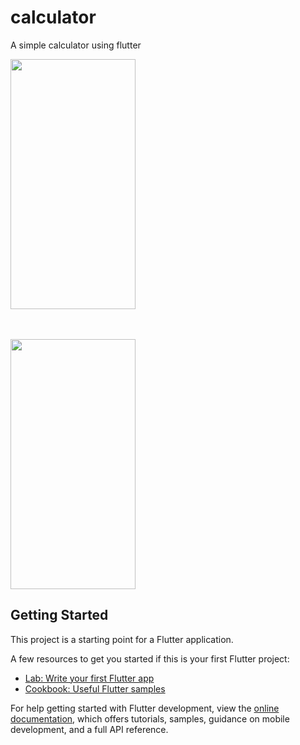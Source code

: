# calculator

A simple calculator using flutter




<img src ="https://github.com/romitshah02/FlutterCalculator/assets/122880565/1d551ab9-f87c-4b3d-a02a-840046fc9b68" width = 200 height = 400 >

<br><br>
<img src ="https://github.com/romitshah02/FlutterCalculator/assets/122880565/320e22fa-7cd7-4b8a-87ba-3ea18494c9ef" width = 200 height = 400 >

## Getting Started

This project is a starting point for a Flutter application.

A few resources to get you started if this is your first Flutter project:

- [Lab: Write your first Flutter app](https://docs.flutter.dev/get-started/codelab)
- [Cookbook: Useful Flutter samples](https://docs.flutter.dev/cookbook)

For help getting started with Flutter development, view the
[online documentation](https://docs.flutter.dev/), which offers tutorials,
samples, guidance on mobile development, and a full API reference.
